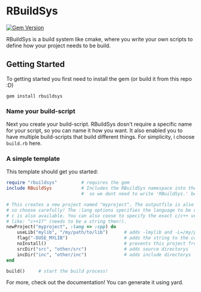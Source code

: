 # RBuildSys

[![Gem Version](https://badge.fury.io/rb/rbuildsys.svg)](https://rubygems.org/gems/rbuildsys)

RBuildSys is a build system like cmake, where you write your own scripts
to define how your project needs to be build.

## Getting Started

To getting started you first need to install the gem (or build it from this repo :D)
```
gem install rbuildsys
```

### Name your build-script

Next you create your build-script.
RBuildSys dosn't require a specific name for your script, so you can name it how you want.
It also enabled you to have multiple build-scripts that build different things.
For simplicity, i choose `build.rb` here.

### A simple template

This template should get you started:
```ruby
require "rbuildsys"         # requires the gem
include RBuildSys           # Includes the RBuildSys namespace into the global namespace,
                            #  so we dont need to write 'RBuildSys.' before each function!

# This creates a new project named "myproject". The outputfile is also named after this,
# so choose carefully! The :lang options specifies the language to be used, I use c++ here, but
# c is also available. You can also coose to specify the exact c/c++ version you want to use,
# like: "c++17" (needs to be a string then!).
newProject("myproject", :lang => :cpp) do
    useLib("mylib", "/my/path/to/lib")      # adds -lmylib and -L=/my/path/to/lib to the compiler flags!
    flag("-DUSE_MYLIB")                     # adds the string to the compiler flags
    noInstall()                             # prevents this project from being installed
    srcDir("src", "other/src")              # adds source directorys
    incDir("inc", "other/inc")              # adds include directorys
end

build()     # start the build process!
```

For more, check out the documentation! You can generate it using yard.
